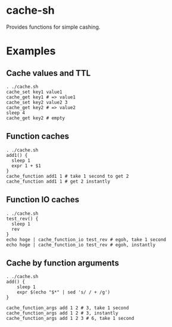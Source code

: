 # cache-sh

Provides functions for simple cashing.

# Examples

## Cache values and TTL

``` shell
. ./cache.sh
cache_set key1 value1
cache_get key1 # => value1
cache_set key2 value2 3
cache_get key2 # => value2
sleep 4
cache_get key2 # empty
```

## Function caches

``` shell
. ./cache.sh
add1() {
  sleep 1
  expr 1 + $1
}
cache_function add1 1 # take 1 second to get 2
cache_function add1 1 # get 2 instantly
```

## Function IO caches

``` shell
. ./cache.sh
test_rev() {
  sleep 1
  rev
}
echo hoge | cache_function_io test_rev # egoh, take 1 second
echo hoge | cache_function_io test_rev # egoh, instantly
```

## Cache by function arguments

``` shell
. ./cache.sh
add() {
    sleep 1
    expr $(echo "$*" | sed 's/ / + /g')
}

cache_function_args add 1 2 # 3, take 1 second
cache_function_args add 1 2 # 3, instantly
cache_function_args add 1 2 3 # 6, take 1 second
```
